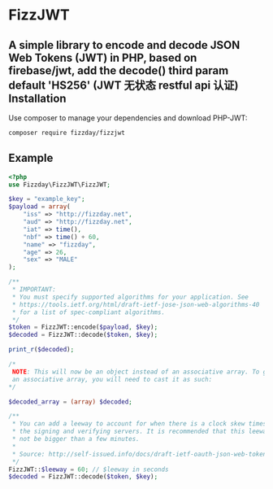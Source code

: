 FizzJWT
=======
A simple library to encode and decode JSON Web Tokens (JWT) in PHP, based on firebase/jwt, add the decode() third param default 'HS256'
(JWT 无状态 restful api 认证)
Installation
------------

Use composer to manage your dependencies and download PHP-JWT:

```bash
composer require fizzday/fizzjwt
```

Example
-------
```php
<?php
use Fizzday\FizzJWT\FizzJWT;

$key = "example_key";
$payload = array(
    "iss" => "http://fizzday.net",
    "aud" => "http://fizzday.net",
    "iat" => time(),
    "nbf" => time() + 60,
    "name" => "fizzday",
    "age" => 26,
    "sex" => "MALE"
);

/**
 * IMPORTANT:
 * You must specify supported algorithms for your application. See
 * https://tools.ietf.org/html/draft-ietf-jose-json-web-algorithms-40
 * for a list of spec-compliant algorithms.
 */
$token = FizzJWT::encode($payload, $key);
$decoded = FizzJWT::decode($token, $key);

print_r($decoded);

/*
 NOTE: This will now be an object instead of an associative array. To get
 an associative array, you will need to cast it as such:
*/

$decoded_array = (array) $decoded;

/**
 * You can add a leeway to account for when there is a clock skew times between
 * the signing and verifying servers. It is recommended that this leeway should
 * not be bigger than a few minutes.
 *
 * Source: http://self-issued.info/docs/draft-ietf-oauth-json-web-token.html#nbfDef
 */
FizzJWT::$leeway = 60; // $leeway in seconds
$decoded = FizzJWT::decode($token, $key);
```